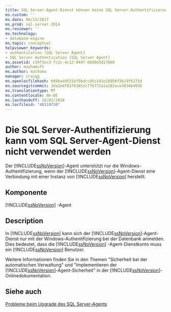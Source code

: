 ```yaml
---
title: SQL Server-Agent-Dienst können keine SQL Server-Authentifizierung | Microsoft-Dokumentation
ms.custom: ''
ms.date: 06/13/2017
ms.prod: sql-server-2014
ms.reviewer: ''
ms.technology:
- database-engine
ms.topic: conceptual
helpviewer_keywords:
- authentication [SQL Server Agent]
- SQL Server Authentication [SQL Server Agent]
ms.assetid: c39f3ec3-fc2c-4c12-940f-60d8d3d17660
author: mashamsft
ms.author: mathoma
manager: craigg
ms.openlocfilehash: 0d9badd521bf9bdccd5c141e28956f5b19f6275d
ms.sourcegitcommit: 3da2edf82763852cff6772a1a282ace3034b4936
ms.translationtype: MT
ms.contentlocale: de-DE
ms.lasthandoff: 10/02/2018
ms.locfileid: "48119720"
---
```

# <a name="sql-server-agent-service-cannot-use-sql-server-authentication"></a>Die SQL Server-Authentifizierung kann vom SQL Server-Agent-Dienst nicht verwendet werden
  Der [!INCLUDE[ssNoVersion](../../includes/ssnoversion-md.md)]-Agent unterstützt nur die Windows-Authentifizierung, wenn der [!INCLUDE[ssNoVersion](../../includes/ssnoversion-md.md)]-Agent-Dienst eine Verbindung mit einer Instanz von [!INCLUDE[ssNoVersion](../../includes/ssnoversion-md.md)] herstellt.  
  
## <a name="component"></a>Komponente  
 [!INCLUDE[ssNoVersion](../../includes/ssnoversion-md.md)] -Agent  
  
## <a name="description"></a>Description  
 In [!INCLUDE[ssNoVersion](../../includes/ssnoversion-md.md)] kann sich der [!INCLUDE[ssNoVersion](../../includes/ssnoversion-md.md)]-Agent-Dienst nur mit der Windows-Authentifizierung bei der Datenbank anmelden. Dies bedeutet, dass die [!INCLUDE[ssNoVersion](../../includes/ssnoversion-md.md)] -Agent-Dienstkonto muss ein [!INCLUDE[ssNoVersion](../../includes/ssnoversion-md.md)] Benutzer.  
  
 Weitere Informationen finden Sie in den Themen "Sicherheit bei der automatischen Verwaltung" und "Implementieren der [!INCLUDE[ssNoVersion](../../includes/ssnoversion-md.md)]-Agent-Sicherheit" in der [!INCLUDE[ssNoVersion](../../includes/ssnoversion-md.md)]-Onlinedokumentation.  
  
## <a name="see-also"></a>Siehe auch  
 [Probleme beim Upgrade des SQL Server-Agents](../../../2014/sql-server/install/sql-server-agent-upgrade-issues.md)  
  
  
